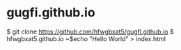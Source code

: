 # gugfi.github.io
$ git clone https://github.com/hfwgbxat5/gugfl.github.io
$ hfwgbxat5.github.io ~$echo "Hello World" > index.html
